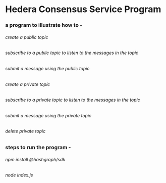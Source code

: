# Hedera Consensus Service Program
### a program to illustrate how to - 
###### create a public topic 
###### subscribe to a public topic to listen to the messages in the topic
###### submit a message using the public topic

###### create a private topic 
###### subscribe to a private topic to listen to the messages in the topic
###### submit a message using the private topic
###### delete private topic

### steps to run the program - 
###### npm install @hashgraph/sdk
###### node index.js
